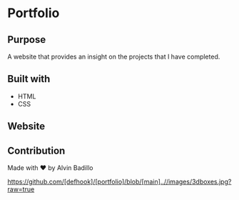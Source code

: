 # Portfolio

## Purpose
A website that provides an insight on the projects that I have completed.

## Built with
* HTML
* CSS

## Website


## Contribution 
Made with ❤️ by Alvin Badillo

https://github.com/[defhook]/[portfolio]/blob/[main]..//images/3dboxes.jpg?raw=true
